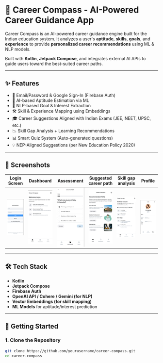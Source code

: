 # 🎯 Career Compass - AI-Powered Career Guidance App

Career Compass is an AI-powered career guidance engine built for the Indian education system. It analyzes a user's **aptitude**, **skills**, **goals**, and **experience** to provide **personalized career recommendations** using ML & NLP models.

Built with **Kotlin**, **Jetpack Compose**, and integrates external AI APIs to guide users toward the best-suited career paths.

---

## ✨ Features

- 🔐 Email/Password & Google Sign-In (Firebase Auth)
- 🧠 AI-based Aptitude Estimation via ML
- 💬 NLP-based Goal & Interest Extraction
- 🛠 Skill & Experience Mapping using Embeddings
- 🎓 Career Suggestions Aligned with Indian Exams (JEE, NEET, UPSC, etc.)
- 📉 Skill Gap Analysis + Learning Recommendations
- 📊 Smart Quiz System (Auto-generated questions)
- 💡 NEP-Aligned Suggestions (per New Education Policy 2020)

---

## 📱 Screenshots

| Login Screen | Dashboard | Assessment | Suggested career path | Skill gap analysis | Profile | 
|--------------|-----------|--------------|--------------------|----------------------|--------|
| ![Login](1.png) | ![Dashboard](2.png) | ![Assessment](3.png) | ![Suggested career path](4.png) | ![Skill gap analysis](5.png) | ![Profile](6.png)

---

## 🛠 Tech Stack

- **Kotlin**
- **Jetpack Compose**
- **Firebase Auth**
- **OpenAI API / Cohere / Gemini (for NLP)**
- **Vector Embeddings (for skill mapping)**
- **ML Models** for aptitude/interest prediction

---

## 🚀 Getting Started

### 1. Clone the Repository
```bash
git clone https://github.com/yourusername/career-compass.git
cd career-compass
